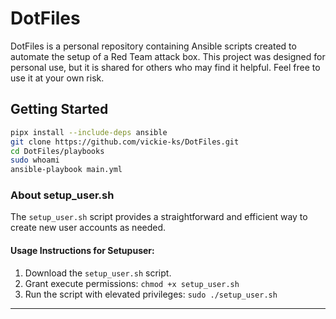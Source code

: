 # DotFiles

DotFiles is a personal repository containing Ansible scripts created to automate the setup of a Red Team attack box. This project was designed for personal use, but it is shared for others who may find it helpful. Feel free to use it at your own risk.

## Getting Started

```bash
pipx install --include-deps ansible
git clone https://github.com/vickie-ks/DotFiles.git
cd DotFiles/playbooks
sudo whoami
ansible-playbook main.yml
```

### About setup_user.sh

The `setup_user.sh` script provides a straightforward and efficient way to create new user accounts as needed.

#### Usage Instructions for Setupuser:
1. Download the `setup_user.sh` script.
2. Grant execute permissions: `chmod +x setup_user.sh`
3. Run the script with elevated privileges: `sudo ./setup_user.sh`

---
